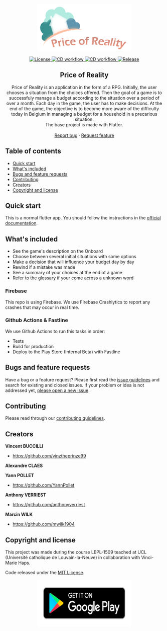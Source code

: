 <p align="center">
  <a>
    <img src="./assets/images/priceofreality_clear.png" alt="Logo" width=300 height=150>
  </a>
  <div align="center">
    <a href="https://img.shields.io/github/license/priceofreality/flutter-app"><img src="https://img.shields.io/github/license/priceofreality/flutter-app" alt="License"/>
    </a>
    <a href="https://img.shields.io/github/workflow/status/priceofreality/flutter-app/CD"><img src="https://img.shields.io/github/workflow/status/priceofreality/flutter-app/CD" alt="CD workflow"/>
    </a>
    <a href="https://img.shields.io/github/last-commit/priceofreality/flutter-app"><img src="https://img.shields.io/github/last-commit/priceofreality/flutter-app" alt="CD workflow"/>
    </a>
    <a href="https://img.shields.io/github/v/release/priceofreality/flutter-app?include_prereleases"><img src="https://img.shields.io/github/v/release/priceofreality/flutter-app?include_prereleases" alt="Release"/>
    </a>
</div>
  <h2 align="center">Price of Reality</h2>

  <p align="center">
    Price of Reality is an application in the form of a RPG. Initially, the user chooses a situation  from the choices offered. Then the goal of a game is to successfuly manage a budget according to the situation over a period of over a month. Each day in the game, the user has to make decisions. At the end of the game, the objective is to become more aware of the difficulty today in Belgium in managing a budget for a household in a precarious situation.
    <br>
    The base project is made with Flutter.
    <br>
    <br>
    <a href="https://github.com/priceofreality/flutter-app/issues/new">Report bug</a>
    ·
    <a href="https://github.com/priceofreality/flutter-app/issues/new">Request feature</a>
  </p>
</p>

## Table of contents

- [Quick start](#quick-start)
- [What's included](#whats-included)
- [Bugs and feature requests](#bugs-and-feature-requests)
- [Contributing](#contributing)
- [Creators](#creators)
- [Copyright and license](#copyright-and-license)

## Quick start

This is a normal flutter app. You should follow the instructions in the [official documentation](https://flutter.io/docs/get-started/install).

## What's included

* See the game's description on the Onboard
* Choose between several initial situations with some options
* Make a decision that will influence your budget day by day
* Rewind if a mistake was made
* See a summary of your choices at the end of a game
* Refer to the glossary if your come across a unknown word

### Firebase

This repo is using Firebase. We use Firebase Crashlytics to report any crashes that may occur in real time.

### Github Actions & Fastline

We use Github Actions to run this tasks in order:
* Tests
* Build for production
* Deploy to the Play Store (Internal Beta) with Fastline

## Bugs and feature requests

Have a bug or a feature request? Please first read the [issue guidelines](https://github.com/priceofreality/flutter-app/master/CONTRIBUTING.md) and search for existing and closed issues. If your problem or idea is not addressed yet, [please open a new issue](https://github.com/priceofreality/flutter-app/issues/new).

## Contributing

Please read through our [contributing guidelines](https://github.com/priceofreality/flutter-app/master/CONTRIBUTING.md).

## Creators

**Vincent BUCCILLI**

- <https://github.com/vinztheprinze99>

**Alexandre CLAES**

**Yann POLLET**

- <https://github.com/YannPollet>

**Anthony VERRIEST**

- <https://github.com/anthonyverriest>

**Marcin WILK**

- <https://github.com/mwilk1904>

## Copyright and license
This project was made during the course LEPL-1509 teached at UCL (Université catholique de Louvain-la-Neuve) in collaboration with Vinci-Marie Haps.

Code released under the [MIT License](https://github.com/priceofreality/flutter-app/master/LICENSE).
<p align="center">
  <a href="https://play.google.com/store/apps/details?id=com.projet4.price_of_reality">
    <img  src="./assets/images/google-play-badge.png" alt="Logo" width=300 height=150>
  </a>

</p>